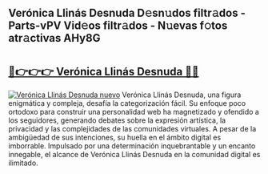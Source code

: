 ## Verónica Llinás Desnuda D𝚎sn𝚞dos filtr𝚊dos - Parts-vPV Vid𝚎os filtr𝚊dos - N𝚞evas f𝚘tos atr𝚊ctivas AHy8G

# <h2><a href="http://mb1k23i.tromn.icu/?c=Ver%c3%b3nica+Llin%c3%a1s+Desnuda">🔗👉👉👉 Verónica Llinás Desnuda 🔗🔗</a></h2>

[![Verónica Llinás Desnuda nuevo](https://i.imgur.com/pEAQMta.gif)](http://mb1k23i.tromn.icu/?c=Ver%c3%b3nica+Llin%c3%a1s+Desnuda)
Verónica Llinás Desnuda, una figura enigmática y compleja, desafía la categorización fácil. Su enfoque poco ortodoxo para construir una personalidad web ha magnetizado y ofendido a los seguidores, generando debates sobre la expresión artística, la privacidad y las complejidades de las comunidades virtuales. A pesar de la ambigüedad de sus intenciones, su huella en el ámbito digital es imborrable. Impulsado por una determinación inquebrantable y un encanto innegable, el alcance de Verónica Llinás Desnuda en la comunidad digital es ilimitado.
